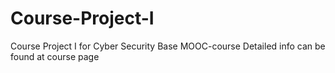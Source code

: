 # Course-Project-I
Course Project I for Cyber Security Base MOOC-course
Detailed info can be found at course page
